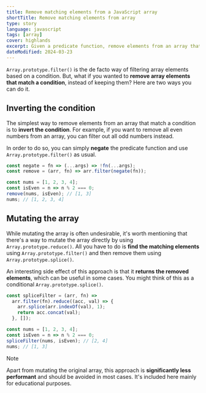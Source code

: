 ```yaml
---
title: Remove matching elements from a JavaScript array
shortTitle: Remove matching elements from array
type: story
language: javascript
tags: [array]
cover: highlands
excerpt: Given a predicate function, remove elements from an array that match the given condition.
dateModified: 2024-03-23
---
```


`Array.prototype.filter()` is the de facto way of filtering array elements based on a condition. But, what if you wanted to **remove array elements that match a condition**, instead of keeping them? Here are two ways you can do it.

## Inverting the condition

The simplest way to remove elements from an array that match a condition is to **invert the condition**. For example, if you want to remove all even numbers from an array, you can filter out all odd numbers instead.

In order to do so, you can simply **negate** the predicate function and use `Array.prototype.filter()` as usual.

```js
const negate = fn => (...args) => !fn(...args);
const remove = (arr, fn) => arr.filter(negate(fn));

const nums = [1, 2, 3, 4];
const isEven = n => n % 2 === 0;
remove(nums, isEven); // [1, 3]
nums; // [1, 2, 3, 4]
```

## Mutating the array

While mutating the array is often undesirable, it's worth mentioning that there's a way to mutate the array directly by using `Array.prototype.reduce()`. All you have to do is **find the matching elements** using `Array.prototype.filter()` and then remove them using `Array.prototype.splice()`.

An interesting side effect of this approach is that it **returns the removed elements**, which can be useful in some cases. You might think of this as a conditional `Array.prototype.splice()`.

```js
const spliceFilter = (arr, fn) =>
  arr.filter(fn).reduce((acc, val) => {
    arr.splice(arr.indexOf(val), 1);
    return acc.concat(val);
  }, []);

const nums = [1, 2, 3, 4];
const isEven = n => n % 2 === 0;
spliceFilter(nums, isEven); // [2, 4]
nums; // [1, 3]
```

> [!NOTE]
>
> Apart from mutating the original array, this approach is **significantly less performant** and should be avoided in most cases. It's included here mainly for educational purposes.
